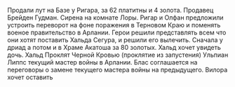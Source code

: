 Продали лут на Базе у Ригара, за 62 платитны и 4 золота. Продавец Брейден Гудман.
Сирена на комнате Лоры. 
Ригар и Олфан предложили устроить переворот на фоне поражения в Терновом Краю и поменять военое правительство в Арлании. 
Герои решили представлять всем что они хотят поставить Хальда Сегура, и решили его вылечить. Сначала у дриад а потом и в Храме Акатоша за 80 золотых. Хальд хочет увидеть дочь. Хальд Проклят Черной Кровью (проклятие из запустения)
Ульпиан Липпс текущий мастер войны в Арлании. 
Блас соглашается на переговоры о замене текущего мастера войны на предыдущего. 
Вилора хочет оставить 

